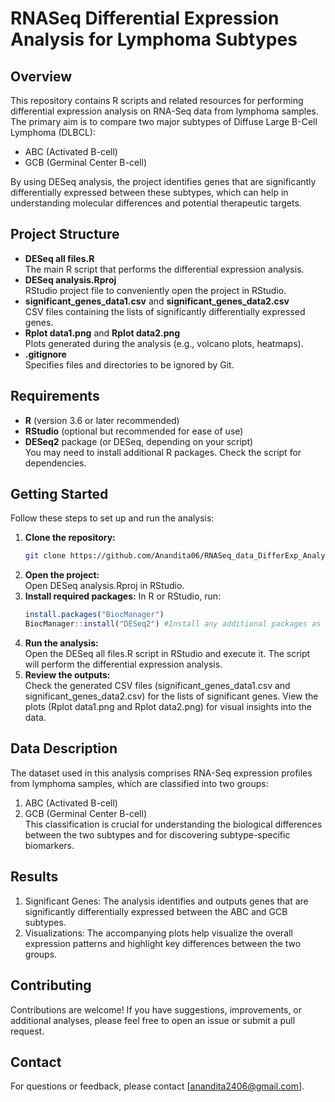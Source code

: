 # RNASeq Differential Expression Analysis for Lymphoma Subtypes

## Overview
This repository contains R scripts and related resources for performing differential expression analysis on RNA-Seq data from lymphoma samples. The primary aim is to compare two major subtypes of Diffuse Large B-Cell Lymphoma (DLBCL):

- ABC (Activated B-cell)
- GCB (Germinal Center B-cell)

By using DESeq analysis, the project identifies genes that are significantly differentially expressed between these subtypes, which can help in understanding molecular differences and potential therapeutic targets.

## Project Structure
- **DESeq all files.R**  
  The main R script that performs the differential expression analysis.
- **DESeq analysis.Rproj**  
  RStudio project file to conveniently open the project in RStudio.
- **significant_genes_data1.csv** and **significant_genes_data2.csv**  
  CSV files containing the lists of significantly differentially expressed genes.
- **Rplot data1.png** and **Rplot data2.png**  
  Plots generated during the analysis (e.g., volcano plots, heatmaps).
- **.gitignore**  
  Specifies files and directories to be ignored by Git.

## Requirements
- **R** (version 3.6 or later recommended)
- **RStudio** (optional but recommended for ease of use)
- **DESeq2** package (or DESeq, depending on your script)  
  You may need to install additional R packages. Check the script for dependencies.

## Getting Started
Follow these steps to set up and run the analysis:

1. **Clone the repository:**  
   ```bash
   git clone https://github.com/Anandita06/RNASeq_data_DifferExp_Analysis.git
2. **Open the project:**  
   Open DESeq analysis.Rproj in RStudio.
3. **Install required packages:** In R or RStudio, run:  
    ```r
   install.packages("BiocManager")
   BiocManager::install("DESeq2") #Install any additional packages as needed

4. **Run the analysis:**  
   Open the DESeq all files.R script in RStudio and execute it. The script will perform the differential expression analysis.
5. **Review the outputs:**  
   Check the generated CSV files (significant_genes_data1.csv and significant_genes_data2.csv) for the lists of significant genes.
   View the plots (Rplot data1.png and Rplot data2.png) for visual insights into the data.

## Data Description
The dataset used in this analysis comprises RNA-Seq expression profiles from lymphoma samples, which are classified into two groups:

1. ABC (Activated B-cell)  
2. GCB (Germinal Center B-cell)  
This classification is crucial for understanding the biological differences between the two subtypes and for discovering subtype-specific biomarkers.

## Results
1. Significant Genes:
The analysis identifies and outputs genes that are significantly differentially expressed between the ABC and GCB subtypes.
2. Visualizations:
The accompanying plots help visualize the overall expression patterns and highlight key differences between the two groups.

## Contributing
Contributions are welcome! If you have suggestions, improvements, or additional analyses, please feel free to open an issue or submit a pull request.

## Contact
For questions or feedback, please contact [anandita2406@gmail.com].

